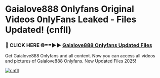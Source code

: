 # Gaialove888 Onlyfans Original Videos 0nlyFans Leaked - Files Updated! (cnfll)

<h3>🔴 CLICK HERE 🌐==►► <a href="https://tinyurl.com/ehrbuxhb" rel="nofollow">Gaialove888 Onlyfans Updated Files</a></h3>

Get Gaialove888 Onlyfans and all content. Now you can access all videos and pictures of Gaialove888 Onlyfans. New Updated Files 2025!

[![cnfll](https://i.imgur.com/lVYEuWS.gif)](https://tinyurl.com/ehrbuxhb)

